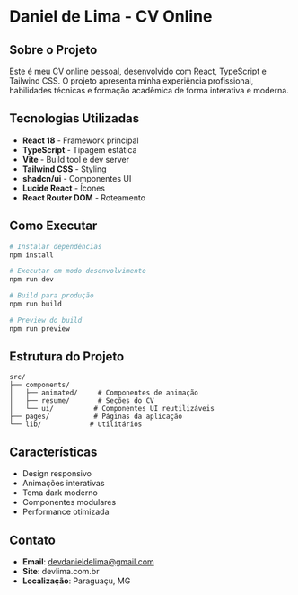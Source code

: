 # Daniel de Lima - CV Online

## Sobre o Projeto

Este é meu CV online pessoal, desenvolvido com React, TypeScript e Tailwind CSS. O projeto apresenta minha experiência profissional, habilidades técnicas e formação acadêmica de forma interativa e moderna.

## Tecnologias Utilizadas

- **React 18** - Framework principal
- **TypeScript** - Tipagem estática
- **Vite** - Build tool e dev server
- **Tailwind CSS** - Styling
- **shadcn/ui** - Componentes UI
- **Lucide React** - Ícones
- **React Router DOM** - Roteamento

## Como Executar

```bash
# Instalar dependências
npm install

# Executar em modo desenvolvimento
npm run dev

# Build para produção
npm run build

# Preview do build
npm run preview
```

## Estrutura do Projeto

```
src/
├── components/
│   ├── animated/     # Componentes de animação
│   ├── resume/       # Seções do CV
│   └── ui/          # Componentes UI reutilizáveis
├── pages/           # Páginas da aplicação
└── lib/            # Utilitários
```

## Características

- Design responsivo
- Animações interativas
- Tema dark moderno
- Componentes modulares
- Performance otimizada

## Contato

- **Email**: devdanieldelima@gmail.com
- **Site**: devlima.com.br
- **Localização**: Paraguaçu, MG
